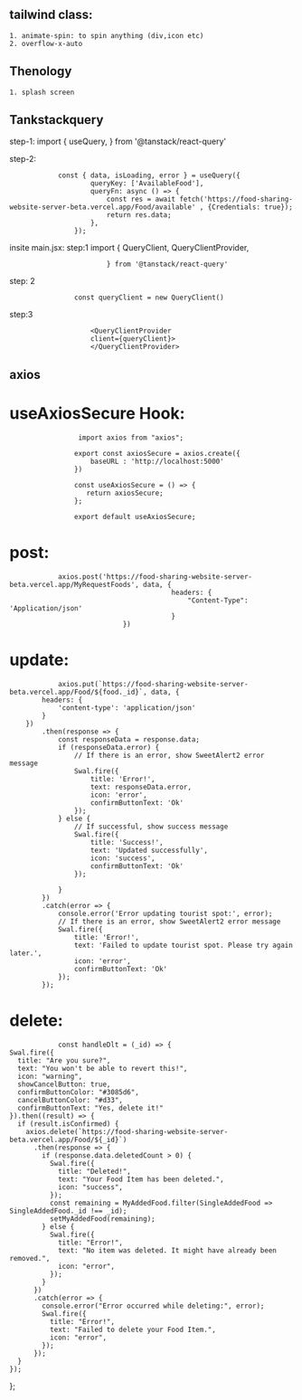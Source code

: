 ## tailwind class:

    1. animate-spin: to spin anything (div,icon etc)
    2. overflow-x-auto


## Thenology

    1. splash screen 


## Tankstackquery



step-1:
                import {
                    useQuery,
                } from '@tanstack/react-query'

step-2:

              
                const { data, isLoading, error } = useQuery({
                        queryKey: ['AvailableFood'],
                        queryFn: async () => {
                            const res = await fetch('https://food-sharing-website-server-beta.vercel.app/Food/available' , {Credentials: true});
                            return res.data;
                        },
                    });
                    
insite main.jsx: 
step:1
                        import {
                            QueryClient,
                            QueryClientProvider,
                            
                            } from '@tanstack/react-query'
step: 2 

                    const queryClient = new QueryClient()
 
 step:3

                        <QueryClientProvider
                        client={queryClient}>
                        </QueryClientProvider>


## axios

# useAxiosSecure Hook:

                     import axios from "axios";

                    export const axiosSecure = axios.create({
                        baseURL : 'http://localhost:5000'
                    })
                    
                    const useAxiosSecure = () => {
                       return axiosSecure;
                    };
                    
                    export default useAxiosSecure;




# post:
                axios.post('https://food-sharing-website-server-beta.vercel.app/MyRequestFoods', data, {
                                            headers: {
                                                "Content-Type": 'Application/json'
                                            }
                                })

                            
# update:
                axios.put(`https://food-sharing-website-server-beta.vercel.app/Food/${food._id}`, data, {
            headers: {
                'content-type': 'application/json'
            }
        })
            .then(response => {
                const responseData = response.data;
                if (responseData.error) {
                    // If there is an error, show SweetAlert2 error message
                    Swal.fire({
                        title: 'Error!',
                        text: responseData.error,
                        icon: 'error',
                        confirmButtonText: 'Ok'
                    });
                } else {
                    // If successful, show success message
                    Swal.fire({
                        title: 'Success!',
                        text: 'Updated successfully',
                        icon: 'success',
                        confirmButtonText: 'Ok'
                    });

                }
            })
            .catch(error => {
                console.error('Error updating tourist spot:', error);
                // If there is an error, show SweetAlert2 error message
                Swal.fire({
                    title: 'Error!',
                    text: 'Failed to update tourist spot. Please try again later.',
                    icon: 'error',
                    confirmButtonText: 'Ok'
                });
            });

# delete:
                const handleDlt = (_id) => {
    Swal.fire({
      title: "Are you sure?",
      text: "You won't be able to revert this!",
      icon: "warning",
      showCancelButton: true,
      confirmButtonColor: "#3085d6",
      cancelButtonColor: "#d33",
      confirmButtonText: "Yes, delete it!"
    }).then((result) => {
      if (result.isConfirmed) {
        axios.delete(`https://food-sharing-website-server-beta.vercel.app/Food/${_id}`)
          .then(response => {
            if (response.data.deletedCount > 0) {
              Swal.fire({
                title: "Deleted!",
                text: "Your Food Item has been deleted.",
                icon: "success",
              });
              const remaining = MyAddedFood.filter(SingleAddedFood => SingleAddedFood._id !== _id);
              setMyAddedFood(remaining);
            } else {
              Swal.fire({
                title: "Error!",
                text: "No item was deleted. It might have already been removed.",
                icon: "error",
              });
            }
          })
          .catch(error => {
            console.error("Error occurred while deleting:", error);
            Swal.fire({
              title: "Error!",
              text: "Failed to delete your Food Item.",
              icon: "error",
            });
          });
      }
    });
  };
